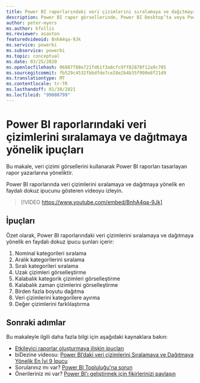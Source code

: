 ```yaml
---
title: Power BI raporlarındaki veri çizimlerini sıralamaya ve dağıtmaya yönelik ipuçları
description: Power BI rapor görsellerinde, Power BI Desktop’ta veya Power BI hizmetinde veri çizimlerini sıralamaya ve dağıtmaya yönelik ipuçları.
author: peter-myers
ms.author: kfollis
ms.reviewer: asaxton
featuredvideoid: BnhA4qa-9Jk
ms.service: powerbi
ms.subservice: powerbi
ms.topic: conceptual
ms.date: 03/25/2020
ms.openlocfilehash: 06887f88e721fd61f3a8cfc9ff82878f12a9c705
ms.sourcegitcommit: fb529c4532fbbdfde7ce28e2b4b35f990e8f21d9
ms.translationtype: MT
ms.contentlocale: tr-TR
ms.lasthandoff: 01/30/2021
ms.locfileid: "99088799"
---
```

# <a name="tips-to-sort-and-distribute-data-plots-in-power-bi-reports"></a>Power BI raporlarındaki veri çizimlerini sıralamaya ve dağıtmaya yönelik ipuçları

Bu makale, veri çizimi görsellerini kullanarak Power BI raporları tasarlayan rapor yazarlarına yöneliktir.

Power BI raporlarında veri çizimlerini sıralamaya ve dağıtmaya yönelik en faydalı dokuz ipucunu gösteren videoyu izleyin.

> [!VIDEO https://www.youtube.com/embed/BnhA4qa-9Jk]

## <a name="tips"></a>İpuçları

Özet olarak, Power BI raporlarındaki veri çizimlerini sıralamaya ve dağıtmaya yönelik en faydalı dokuz ipucu şunları içerir:

1. Nominal kategorileri sıralama
1. Aralık kategorilerini sıralama
1. Sıralı kategorileri sıralama
1. Uzak çizimleri görselleştirme
1. Kalabalık kategorik çizimleri görselleştirme
1. Kalabalık zaman çizimlerini görselleştirme
1. Birden fazla boyutu dağıtma
1. Veri çizimlerini kategorilere ayırma
1. Değer çizimlerini farklılaştırma

## <a name="next-steps"></a>Sonraki adımlar

Bu makaleyle ilgili daha fazla bilgi için aşağıdaki kaynaklara bakın:

- [Etkileyici raporlar oluşturmaya ilişkin ipuçları](../create-reports/desktop-tips-and-tricks-for-creating-reports.md)
- biDezine videosu: [Power BI’daki veri çizimlerini Sıralamaya ve Dağıtmaya Yönelik En İyi 9 İpucu](https://www.youtube.com/watch?v=BnhA4qa-9Jk)
- Sorularınız mı var? [Power BI Topluluğu'na sorun](https://community.powerbi.com/)
- Önerileriniz mi var? [Power BI'ı geliştirmek için fikirlerinizi paylaşın](https://ideas.powerbi.com/)


